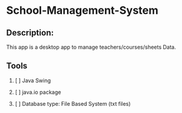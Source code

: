 # School-Management-System

## Description: 
This app is a desktop app to manage teachers/courses/sheets Data.

## Tools

1. [ ] Java Swing
   
2. [ ] java.io package
   
3. [ ] Database type: File Based System (txt files)



